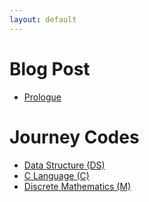 ```yaml
---
layout: default
---
```

# Blog Post
* [Prologue](_posts/Prologue.md)
# Journey Codes
* [Data Structure (DS)](/_posts/Data-Structure)
* [C Language (C)](/_posts/C-Language)
* [Discrete Mathematics (M)](/_posts/Discrete-Mathematics)
